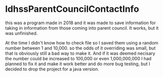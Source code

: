 # ldhssParentCouncilContactInfo
this was a program made in 2018 and it was made to save information for taking in information from those coming into parent council. It works, but it was unfinished.

At the time I didn't know how to check file so I saved them using a random number between 1 and 10,000. so the odds of it overriding was small, but that is obviously still a bad way to make it. And if it was deemed necisary the number could be increased to 100,000 or even 1,000,000,000
I had planned to fix it and make it work better and do more bug testing, but I decided to drop the project for a java version.
